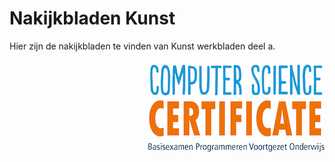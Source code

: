 # Nakijkbladen Kunst

Hier zijn de nakijkbladen te vinden van Kunst werkbladen deel a.

<img src="../../img/logoCSCert_10cm.jpg" align="right">